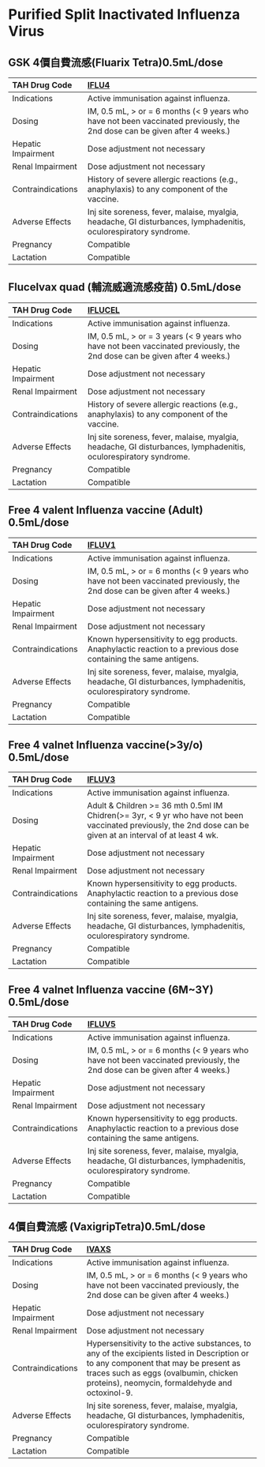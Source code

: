 # Purified Split Inactivated Influenza Virus

## GSK 4價自費流感(Fluarix Tetra)0.5mL/dose

| TAH Drug Code      | [IFLU4](https://www.tahsda.org.tw/drugs/hissearch.php?drug_code=IFLU4)                                                    |
|:-------------------|:--------------------------------------------------------------------------------------------------------------------------|
| Indications        | Active immunisation against influenza.                                                                                    |
| Dosing             | IM, 0.5 mL, > or = 6 months (< 9 years who have not been vaccinated previously, the 2nd dose can be given after 4 weeks.) |
| Hepatic Impairment | Dose adjustment not necessary                                                                                             |
| Renal Impairment   | Dose adjustment not necessary                                                                                             |
| Contraindications  | History of severe allergic reactions (e.g., anaphylaxis) to any component of the vaccine.                                 |
| Adverse Effects    | Inj site soreness, fever, malaise, myalgia, headache, GI disturbances, lymphadenitis, oculorespiratory syndrome.          |
| Pregnancy          | Compatible                                                                                                                |
| Lactation          | Compatible                                                                                                                |

## Flucelvax quad (輔流威適流感疫苗) 0.5mL/dose

| TAH Drug Code      | [IFLUCEL](https://www.tahsda.org.tw/drugs/hissearch.php?drug_code=IFLUCEL)                                               |
|:-------------------|:-------------------------------------------------------------------------------------------------------------------------|
| Indications        | Active immunisation against influenza.                                                                                   |
| Dosing             | IM, 0.5 mL, > or = 3 years (< 9 years who have not been vaccinated previously, the 2nd dose can be given after 4 weeks.) |
| Hepatic Impairment | Dose adjustment not necessary                                                                                            |
| Renal Impairment   | Dose adjustment not necessary                                                                                            |
| Contraindications  | History of severe allergic reactions (e.g., anaphylaxis) to any component of the vaccine.                                |
| Adverse Effects    | Inj site soreness, fever, malaise, myalgia, headache, GI disturbances, lymphadenitis, oculorespiratory syndrome.         |
| Pregnancy          | Compatible                                                                                                               |
| Lactation          | Compatible                                                                                                               |

## Free 4 valent Influenza vaccine (Adult) 0.5mL/dose

| TAH Drug Code      | [IFLUV1](https://www.tahsda.org.tw/drugs/hissearch.php?drug_code=IFLUV1)                                                  |
|:-------------------|:--------------------------------------------------------------------------------------------------------------------------|
| Indications        | Active immunisation against influenza.                                                                                    |
| Dosing             | IM, 0.5 mL, > or = 6 months (< 9 years who have not been vaccinated previously, the 2nd dose can be given after 4 weeks.) |
| Hepatic Impairment | Dose adjustment not necessary                                                                                             |
| Renal Impairment   | Dose adjustment not necessary                                                                                             |
| Contraindications  | Known hypersensitivity to egg products. Anaphylactic reaction to a previous dose containing the same antigens.            |
| Adverse Effects    | Inj site soreness, fever, malaise, myalgia, headache, GI disturbances, lymphadenitis, oculorespiratory syndrome.          |
| Pregnancy          | Compatible                                                                                                                |
| Lactation          | Compatible                                                                                                                |

## Free 4 valnet Influenza vaccine(>3y/o) 0.5mL/dose

| TAH Drug Code      | [IFLUV3](https://www.tahsda.org.tw/drugs/hissearch.php?drug_code=IFLUV3)                                                                                       |
|:-------------------|:---------------------------------------------------------------------------------------------------------------------------------------------------------------|
| Indications        | Active immunisation against influenza.                                                                                                                         |
| Dosing             | Adult & Children >= 36 mth 0.5ml IM Chidren(>= 3yr, < 9 yr who have not been vaccinated previously, the 2nd dose can be given at an interval of at least 4 wk. |
| Hepatic Impairment | Dose adjustment not necessary                                                                                                                                  |
| Renal Impairment   | Dose adjustment not necessary                                                                                                                                  |
| Contraindications  | Known hypersensitivity to egg products. Anaphylactic reaction to a previous dose containing the same antigens.                                                 |
| Adverse Effects    | Inj site soreness, fever, malaise, myalgia, headache, GI disturbances, lymphadenitis, oculorespiratory syndrome.                                               |
| Pregnancy          | Compatible                                                                                                                                                     |
| Lactation          | Compatible                                                                                                                                                     |

## Free 4 valnet Influenza vaccine (6M~3Y) 0.5mL/dose

| TAH Drug Code      | [IFLUV5](https://www.tahsda.org.tw/drugs/hissearch.php?drug_code=IFLUV5)                                                  |
|:-------------------|:--------------------------------------------------------------------------------------------------------------------------|
| Indications        | Active immunisation against influenza.                                                                                    |
| Dosing             | IM, 0.5 mL, > or = 6 months (< 9 years who have not been vaccinated previously, the 2nd dose can be given after 4 weeks.) |
| Hepatic Impairment | Dose adjustment not necessary                                                                                             |
| Renal Impairment   | Dose adjustment not necessary                                                                                             |
| Contraindications  | Known hypersensitivity to egg products. Anaphylactic reaction to a previous dose containing the same antigens.            |
| Adverse Effects    | Inj site soreness, fever, malaise, myalgia, headache, GI disturbances, lymphadenitis, oculorespiratory syndrome.          |
| Pregnancy          | Compatible                                                                                                                |
| Lactation          | Compatible                                                                                                                |

## 4價自費流感 (VaxigripTetra)0.5mL/dose

| TAH Drug Code      | [IVAXS](https://www.tahsda.org.tw/drugs/hissearch.php?drug_code=IVAXS)                                                                                                                                                          |
|:-------------------|:--------------------------------------------------------------------------------------------------------------------------------------------------------------------------------------------------------------------------------|
| Indications        | Active immunisation against influenza.                                                                                                                                                                                          |
| Dosing             | IM, 0.5 mL, > or = 6 months (< 9 years who have not been vaccinated previously, the 2nd dose can be given after 4 weeks.)                                                                                                       |
| Hepatic Impairment | Dose adjustment not necessary                                                                                                                                                                                                   |
| Renal Impairment   | Dose adjustment not necessary                                                                                                                                                                                                   |
| Contraindications  | Hypersensitivity to the active substances, to any of the excipients listed in Description or to any component that may be present as traces such as eggs (ovalbumin, chicken proteins), neomycin, formaldehyde and octoxinol-9. |
| Adverse Effects    | Inj site soreness, fever, malaise, myalgia, headache, GI disturbances, lymphadenitis, oculorespiratory syndrome.                                                                                                                |
| Pregnancy          | Compatible                                                                                                                                                                                                                      |
| Lactation          | Compatible                                                                                                                                                                                                                      |

